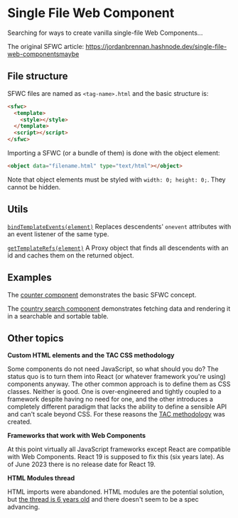 # Single File Web Component
Searching for ways to create vanilla single-file Web Components...

The original SFWC article: https://jordanbrennan.hashnode.dev/single-file-web-componentsmaybe

## File structure
SFWC files are named as `<tag-name>.html` and the basic structure is:
```html
<sfwc>
  <template>
    <style></style>
  </template>
  <script></script>
</sfwc>
```
Importing a SFWC (or a bundle of them) is done with the object element:
```html
<object data="filename.html" type="text/html"></object>
```
Note that object elements must be styled with `width: 0; height: 0;`. They cannot be hidden.

## Utils
[`bindTemplateEvents(element)`](./utils.js#L10) Replaces descendents' `onevent` attributes with an event listener of the same type. 

[`getTemplateRefs(element)`](./utils.js#L31) A Proxy object that finds all descendents with an id and caches them on the returned object.

## Examples
The [counter component](./x-counter.html) demonstrates the basic SFWC concept.

The [country search component](./x-countries.html) demonstrates fetching data and rendering it in a searchable and sortable table.

## Other topics
**Custom HTML elements and the TAC CSS methodology**

Some components do not need JavaScript, so what should you do? The status quo is to turn them into React (or whatever framework you're using) components anyway. The other common approach is to define them as CSS classes. Neither is good. One is over-engineered and tightly coupled to a framework despite having no need for one, and the other introduces a completely different paradigm that lacks the ability to define a sensible API and can't scale beyond CSS. For these reasons the [TAC methodology](https://jordanbrennan.hashnode.dev/tac-a-new-css-methodology) was created.

**Frameworks that work with Web Components**

At this point virtually all JavaScript frameworks except React are compatible with Web Components. React 19 is supposed to fix this (six years late). As of June 2023 there is no release date for React 19.

**HTML Modules thread**

HTML imports were abandoned. HTML modules are the potential solution, but [the thread is 6 years old](https://github.com/WICG/webcomponents/issues/645) and there doesn't seem to be a spec advancing.

